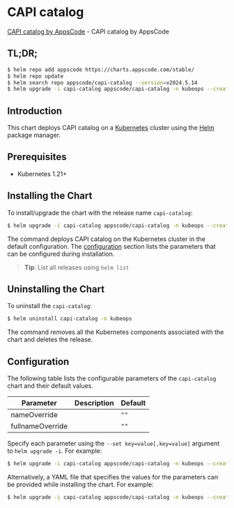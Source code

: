 # CAPI catalog

[CAPI catalog by AppsCode](https://github.com/ops-center/capi-ops-manager) - CAPI catalog by AppsCode

## TL;DR;

```bash
$ helm repo add appscode https://charts.appscode.com/stable/
$ helm repo update
$ helm search repo appscode/capi-catalog --version=v2024.5.14
$ helm upgrade -i capi-catalog appscode/capi-catalog -n kubeops --create-namespace --version=v2024.5.14
```

## Introduction

This chart deploys CAPI catalog on a [Kubernetes](http://kubernetes.io) cluster using the [Helm](https://helm.sh) package manager.

## Prerequisites

- Kubernetes 1.21+

## Installing the Chart

To install/upgrade the chart with the release name `capi-catalog`:

```bash
$ helm upgrade -i capi-catalog appscode/capi-catalog -n kubeops --create-namespace --version=v2024.5.14
```

The command deploys CAPI catalog on the Kubernetes cluster in the default configuration. The [configuration](#configuration) section lists the parameters that can be configured during installation.

> **Tip**: List all releases using `helm list`

## Uninstalling the Chart

To uninstall the `capi-catalog`:

```bash
$ helm uninstall capi-catalog -n kubeops
```

The command removes all the Kubernetes components associated with the chart and deletes the release.

## Configuration

The following table lists the configurable parameters of the `capi-catalog` chart and their default values.

|    Parameter     | Description |     Default     |
|------------------|-------------|-----------------|
| nameOverride     |             | <code>""</code> |
| fullnameOverride |             | <code>""</code> |


Specify each parameter using the `--set key=value[,key=value]` argument to `helm upgrade -i`. For example:

```bash
$ helm upgrade -i capi-catalog appscode/capi-catalog -n kubeops --create-namespace --version=v2024.5.14 --set -- generate from values file --
```

Alternatively, a YAML file that specifies the values for the parameters can be provided while
installing the chart. For example:

```bash
$ helm upgrade -i capi-catalog appscode/capi-catalog -n kubeops --create-namespace --version=v2024.5.14 --values values.yaml
```
